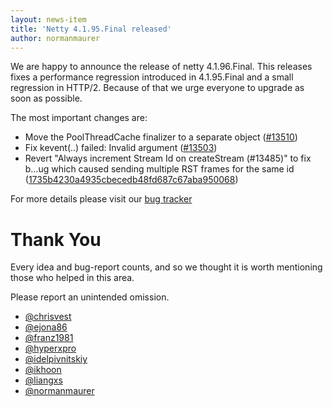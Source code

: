 ```yaml
---
layout: news-item
title: 'Netty 4.1.95.Final released'
author: normanmaurer
---
```


We are happy to announce the release of netty 4.1.96.Final. This releases fixes a performance regression introduced in 4.1.95.Final and a small regression in HTTP/2. 
Because of that we urge everyone to upgrade as soon as possible.

The most important changes are:

* Move the PoolThreadCache finalizer to a separate object ([#13510](https://github.com/netty/netty/pull/13510)) 
* Fix kevent(..) failed: Invalid argument ([#13503](https://github.com/netty/netty/pull/13503)) 
* Revert "Always increment Stream Id on createStream (#13485)" to fix b…ug which caused sending multiple RST frames for the same id ([1735b4230a4935cbecedb48fd687c67aba950068](https://github.com/netty/netty/commit/013c38298f6d28ec14543d02ede9bb6a6472ca3f)) 

For more details please visit our [bug tracker](https://github.com/netty/netty/issues?q=milestone%3A4.1.96.Final+is%3Aclosed)

# Thank You

Every idea and bug-report counts, and so we thought it is worth mentioning those who helped in this area.

Please report an unintended omission.

* [@chrisvest](https://github.com/chrisvest)
* [@ejona86](https://github.com/ejona86)
* [@franz1981](https://github.com/franz1981)
* [@hyperxpro](https://github.com/hyperxpro)
* [@idelpivnitskiy](https://github.com/idelpivnitskiy)
* [@ikhoon](https://github.com/ikhoon)
* [@liangxs](https://github.com/liangxs)
* [@normanmaurer](https://github.com/normanmaurer)

  
